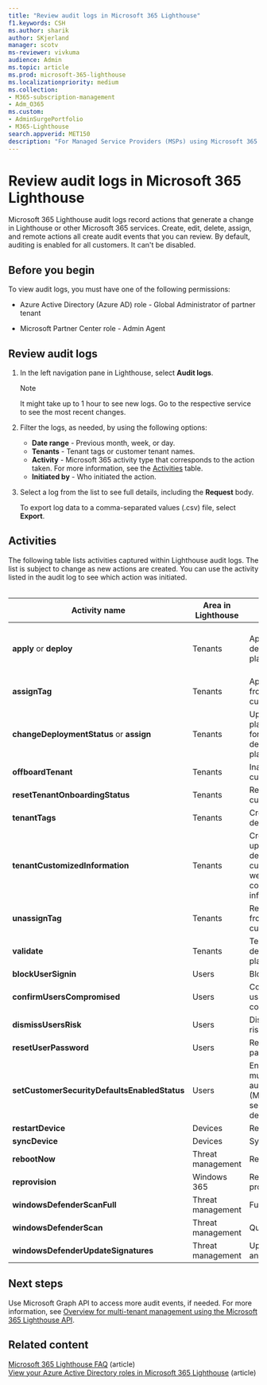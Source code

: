 ```yaml
---
title: "Review audit logs in Microsoft 365 Lighthouse"
f1.keywords: CSH
ms.author: sharik
author: SKjerland
manager: scotv
ms-reviewer: vivkuma
audience: Admin
ms.topic: article
ms.prod: microsoft-365-lighthouse
ms.localizationpriority: medium
ms.collection:
- M365-subscription-management
- Adm_O365
ms.custom:
- AdminSurgePortfolio
- M365-Lighthouse                         
search.appverid: MET150
description: "For Managed Service Providers (MSPs) using Microsoft 365 Lighthouse, learn how to review audit logs."
---
```


# Review audit logs in Microsoft 365 Lighthouse

Microsoft 365 Lighthouse audit logs record actions that generate a change in Lighthouse or other Microsoft 365 services. Create, edit, delete, assign, and remote actions all create audit events that you can review. By default, auditing is enabled for all customers. It can't be disabled.

## Before you begin

To view audit logs, you must have one of the following permissions:

- Azure Active Directory (Azure AD) role - Global Administrator of partner tenant

- Microsoft Partner Center role - Admin Agent

## Review audit logs

1. In the left navigation pane in Lighthouse, select **Audit logs**.

    > [!NOTE]
    > It might take up to 1 hour to see new logs. Go to the respective service to see the most recent changes.

2. Filter the logs, as needed, by using the following options:

    - **Date range** - Previous month, week, or day.
    - **Tenants** - Tenant tags or customer tenant names.
    - **Activity** - Microsoft 365 activity type that corresponds to the action taken. For more information, see the [Activities](#activities) table.
    - **Initiated by** -  Who initiated the action.

3. Select a log from the list to see full details, including the **Request** body.

    To export log data to a comma-separated values (.csv) file, select **Export**.

## Activities

The following table lists activities captured within Lighthouse audit logs. The list is subject to change as new actions are created. You can use the activity listed in the audit log to see which action was initiated.<br><br>

| Activity name | Area in Lighthouse | Action initiated | Service impacted |
|--|--|--|--|
| **apply** or **deploy** | Tenants | Apply a deployment plan | Azure AD, Microsoft Endpoint Manager (MEM) |
| **assignTag** | Tenants | Apply a tag from a customer | Lighthouse |
| **changeDeploymentStatus** or **assign** | Tenants | Update action plan status for deployment plan | Lighthouse |
| **offboardTenant** | Tenants | Inactivate a customer | Lighthouse |
| **resetTenantOnboardingStatus** | Tenants | Reactive a customer | Lighthouse |
| **tenantTags** | Tenants | Create or delete a tag | Lighthouse |
| **tenantCustomizedInformation** | Tenants | Create, update, or delete a customer website or contact information | Lighthouse |
| **unassignTag** | Tenants | Remove a tag from a customer | Lighthouse |
| **validate** | Tenants | Test a deployment plan | Azure AD |
| **blockUserSignin** | Users | Block sign-in | Azure AD |
| **confirmUsersCompromised** | Users | Confirm a user is compromised | Azure AD |
| **dismissUsersRisk** | Users | Dismiss user risk | Azure AD |
| **resetUserPassword** | Users | Reset password | Azure AD |
| **setCustomerSecurityDefaultsEnabledStatus** | Users | Enable multifactor authentication (MFA) with security defaults | Azure AD |
| **restartDevice** | Devices | Restart | MEM |
| **syncDevice** | Devices | Sync | MEM |
| **rebootNow** | Threat management | Reboot | MEM |
| **reprovision** | Windows 365 | Retry provisioning | Windows 365 |
| **windowsDefenderScanFull** | Threat management | Full scan | MEM |
| **windowsDefenderScan** | Threat management | Quick scan | MEM |
| **windowsDefenderUpdateSignatures** | Threat management | Update antivirus | MEM |

## Next steps

Use Microsoft Graph API to access more audit events, if needed. For more information, see [Overview for multi-tenant management using the Microsoft 365 Lighthouse API](/graph/managedtenants-concept-overview).

## Related content

[Microsoft 365 Lighthouse FAQ](m365-lighthouse-faq.yml) (article)\
[View your Azure Active Directory roles in Microsoft 365 Lighthouse](m365-lighthouse-view-your-roles.md) (article)